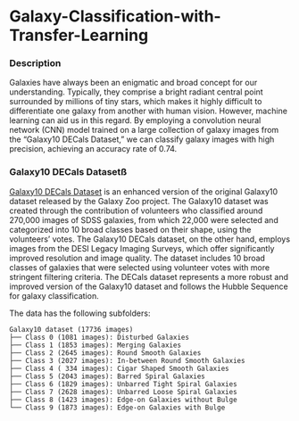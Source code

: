 # Galaxy-Classification-with-Transfer-Learning

### Description
Galaxies have always been an enigmatic and broad concept for our understanding. Typically, they comprise a bright radiant central point surrounded by millions of tiny stars, which makes it highly difficult to differentiate one galaxy from another with human vision. However, machine learning can aid us in this regard. By employing a convolution neural network (CNN) model trained on a large collection of galaxy images from the “Galaxy10 DECals Dataset,” we can classify galaxy images with high precision, achieving an accuracy rate of 0.74.

### Galaxy10 DECals Datasetß
[Galaxy10 DECals Dataset](https://astronn.readthedocs.io/en/latest/galaxy10.html) is an enhanced version of the original Galaxy10 dataset released by the Galaxy Zoo project. The Galaxy10 dataset was created through the contribution of volunteers who classified around 270,000 images of SDSS galaxies, from which 22,000 were selected and categorized into 10 broad classes based on their shape, using the volunteers’ votes. The Galaxy10 DECals dataset, on the other hand, employs images from the DESI Legacy Imaging Surveys, which offer significantly improved resolution and image quality. The dataset includes 10 broad classes of galaxies that were selected using volunteer votes with more stringent filtering criteria. The DECals dataset represents a more robust and improved version of the Galaxy10 dataset and follows the Hubble Sequence for galaxy classification.

The data has the following subfolders:

```
Galaxy10 dataset (17736 images)
├── Class 0 (1081 images): Disturbed Galaxies
├── Class 1 (1853 images): Merging Galaxies
├── Class 2 (2645 images): Round Smooth Galaxies
├── Class 3 (2027 images): In-between Round Smooth Galaxies
├── Class 4 ( 334 images): Cigar Shaped Smooth Galaxies
├── Class 5 (2043 images): Barred Spiral Galaxies
├── Class 6 (1829 images): Unbarred Tight Spiral Galaxies
├── Class 7 (2628 images): Unbarred Loose Spiral Galaxies
├── Class 8 (1423 images): Edge-on Galaxies without Bulge
└── Class 9 (1873 images): Edge-on Galaxies with Bulge
```

